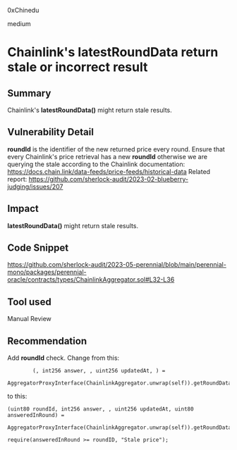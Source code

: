 0xChinedu

medium

# Chainlink's latestRoundData return stale or incorrect result

## Summary
Chainlink's **latestRoundData()** might return stale results.
## Vulnerability Detail
**roundId** is the identifier of the new returned price every round. Ensure that every Chainlink's price retrieval has a new **roundId** otherwise we are querying the stale according to the Chainlink documentation:
https://docs.chain.link/data-feeds/price-feeds/historical-data
Related report: https://github.com/sherlock-audit/2023-02-blueberry-judging/issues/207
## Impact
**latestRoundData()** might return stale results.
## Code Snippet
https://github.com/sherlock-audit/2023-05-perennial/blob/main/perennial-mono/packages/perennial-oracle/contracts/types/ChainlinkAggregator.sol#L32-L36
## Tool used

Manual Review

## Recommendation
Add **roundId** check. Change from this:
```solidity
        (, int256 answer, , uint256 updatedAt, ) =
            AggregatorProxyInterface(ChainlinkAggregator.unwrap(self)).getRoundData(uint80(roundId));
```
to this:
```solidity
(uint80 roundId, int256 answer, , uint256 updatedAt, uint80 answeredInRound) = 
 AggregatorProxyInterface(ChainlinkAggregator.unwrap(self)).getRoundData(uint80(roundId));

require(answeredInRound >= roundID, "Stale price");
```